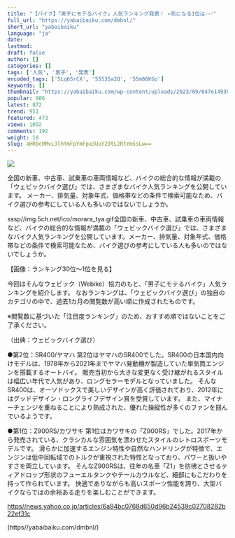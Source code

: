 ```yaml
---
title: "【バイク】「男子にモテるバイク」人気ランキング発表！ ←気になる1位は･･･"
full_url: "https://yabaibaiku.com/dmbnl/"
short_url: "yabaibaiku"
language: "ja"
date: 
lastmod: 
draft: false
author: []
categories: []
tags: ['人気', '男子', '発表']
encoded_tags: ['5Lq65rCX', '55S35a2Q', '55m66KGo']
keywords: []
thumbnail: "https://yabaibaiku.com/wp-content/uploads/2023/09/047e14930579a51d866c148e007efccc.jpg"
popular: 906
latest: 872
trend: 951
featured: 473
views: 1092
comments: 192
weight: 18
slug: aHR0cHMvL3lhYmFpYmFpa3UuY29tL2RtYm5sLw==
---
```


![](https://yabaibaiku.com/wp-content/uploads/2023/09/047e14930579a51d866c148e007efccc.jpg)

<span> 全国の新車、中古車、試乗車の車両情報など、バイクの総合的な情報が満載の「ウェビックバイク選び」では、さまざまなバイク人気ランキングを公開しています。 メーカー、排気量、対象年式、価格帯などの条件で検索可能なため、バイク選びの参考にしている人も多いのではないでしょうか。 <p>sssp//img.5ch.net/ico/morara_tya.gif全国の新車、中古車、試乗車の車両情報など、バイクの総合的な情報が満載の「ウェビックバイク選び」では、さまざまなバイク人気ランキングを公開しています。メーカー、排気量、対象年式、価格帯などの条件で検索可能なため、バイク選びの参考にしている人も多いのではないでしょうか。</p><p> 【画像：ランキング30位～1位を見る】 </p> <p> 今回はそんなウェビック（Webike）協力のもと、「男子にモテるバイク」人気ランキングを紹介します。 なおランキングは、「ウェビックバイク選び」の独自のカテゴリの中で、過去1カ月の閲覧数が高い順に作成されたものです。 </p> <p> ※閲覧数に基づいた「注目度ランキング」のため、おすすめ順ではないことをご了承ください。 </p> <p> （出典：ウェビックバイク選び） </p> <p> ●第2位：SR400/ヤマハ 第2位はヤマハのSR400でした。SR400の日本国内向けモデルは、1978年から2021年までヤマハ発動機が製造していた単気筒エンジンを搭載するオートバイ。 販売当初から大きな変更なく受け継がれるスタイルは幅広い年代で人気があり、ロングセラーモデルとなっていました。 そんなSR400は、オーソドックスで美しいデザインが高く評価されており、2012年にはグッドデザイン・ロングライフデザイン賞を受賞しています。 また、マイナーチェンジを重ねることにより熟成された、優れた操縦性が多くのファンを掴んでいるようです。 </p> <p> ●第1位：Z900RS/カワサキ 第1位はカワサキの「Z900RS」でした。2017年から発売されている、クラシカルな雰囲気を漂わせたスタイルのレトロスポーツモデルです。 滑らかに加速するエンジン特性や自然なハンドリングが特徴で、エンジンは低中回転域でのトルクが重視された特性となっており、パワーと扱いやすさを両立しています。 そんなZ900RSは、往年の名車「Z1」を彷彿とさせるティアドロップ形状のフューエルタンクやテールカウルなど、細部にもこだわりを持って作られています。 快適でありながらも高いスポーツ性能を誇り、大型バイクならではの余裕ある走りを楽しむことができます。 </p> <p> <a href='https//news.yahoo.co.jp/articles/6a94bc0768d650d96b24539c02708282b22ef31c' target='_blank' rel='noopener'>https//news.yahoo.co.jp/articles/6a94bc0768d650d96b24539c02708282b22ef31c</a> </p></span>

(https//yabaibaiku.com/dmbnl/)
